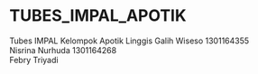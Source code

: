 # TUBES_IMPAL_APOTIK
Tubes IMPAL Kelompok Apotik
Linggis Galih Wiseso 1301164355 <br>
Nisrina Nurhuda 1301164268 <br>
Febry Triyadi <br>
